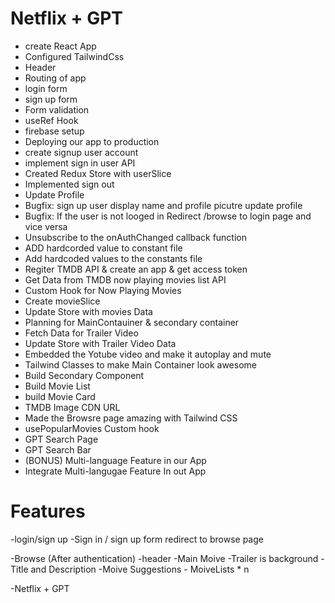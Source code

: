 # Netflix + GPT

- create React App
- Configured TailwindCss
- Header
- Routing of app
- login form
- sign up form
- Form validation
- useRef Hook
- firebase setup
- Deploying our app to production
- create signup user account
- implement sign in user API
- Created Redux Store with userSlice
- Implemented sign out
- Update Profile
- Bugfix: sign up user display name and profile picutre update profile      
- Bugfix: If the user is not looged in Redirect /browse to login page and vice versa
- Unsubscribe to the onAuthChanged callback function
- ADD hardcorded value to constant file 
- Add hardcoded values to the constants file
- Regiter TMDB API & create an app & get access token
- Get Data from TMDB now playing movies list API
- Custom Hook for Now Playing Movies
- Create movieSlice
- Update Store with movies Data
- Planning for MainContauiner & secondary container
- Fetch Data for Trailer Video
- Update Store with Trailer Video Data
- Embedded the Yotube video and make it autoplay and mute
- Tailwind Classes to make Main Container look awesome
- Build Secondary Component
- Build Movie List
- build Movie Card
- TMDB Image CDN URL
- Made the Browsre page amazing with Tailwind CSS
- usePopularMovies Custom hook
- GPT Search Page
- GPT Search Bar
- (BONUS) Multi-language Feature in our App
- Integrate Multi-langugae Feature In out App



# Features
-login/sign up
    -Sign in / sign up form
    redirect to browse page

-Browse (After authentication)
    -header
    -Main Moive
        -Trailer is background
        -Title and Description
        -Moive Suggestions
            - MoiveLists * n

-Netflix + GPT